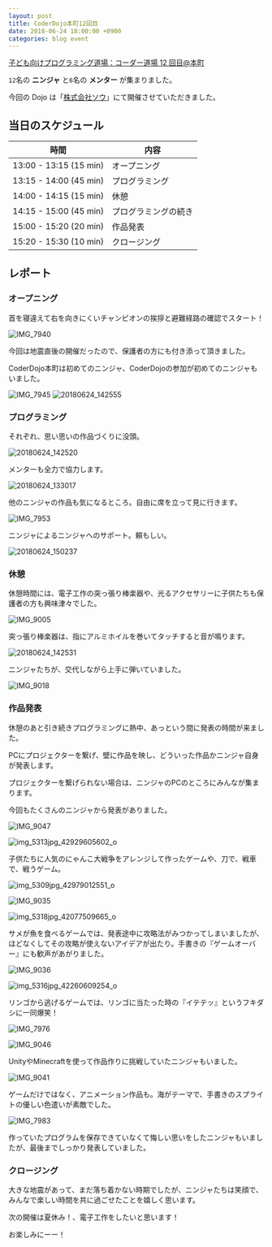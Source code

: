 ```yaml
---
layout: post
title: CoderDojo本町12回目
date: 2018-06-24 18:00:00 +0900
categories: blog event
---
```


[子ども向けプログラミング道場：コーダー道場 12 回目@本町](https://coderdojo-hommachi.doorkeeper.jp/events/71298)

`12`名の **ニンジャ** と`6`名の **メンター** が集まりました。

今回の Dojo は「[株式会社ソウ](https://sou-co.jp/)」にて開催させていただきました。

## 当日のスケジュール

| 時間                   | 内容                 |
| ---------------------- | -------------------- |
| 13:00 - 13:15 (15 min) | オープニング         |
| 13:15 - 14:00 (45 min) | プログラミング       |
| 14:00 - 14:15 (15 min) | 休憩                 |
| 14:15 - 15:00 (45 min) | プログラミングの続き |
| 15:00 - 15:20 (20 min) | 作品発表             |
| 15:20 - 15:30 (10 min) | クロージング         |

## レポート

### オープニング

首を寝違えて右を向きにくいチャンピオンの挨拶と避難経路の確認でスタート！

![IMG_7940](/assets/img/2018-06-24/IMG_7940.jpg)

今回は地震直後の開催だったので、保護者の方にも付き添って頂きました。

CoderDojo本町は初めてのニンジャ、CoderDojoの参加が初めてのニンジャもいました。

![IMG_7945](/assets/img/2018-06-24/IMG_7945.jpg)
![20180624_142555](/assets/img/2018-06-24/20180624_142555.jpg)


### プログラミング

それぞれ、思い思いの作品づくりに没頭。

![20180624_142520](/assets/img/2018-06-24/20180624_142520.jpg)

メンターも全力で協力します。

![20180624_133017](/assets/img/2018-06-24/20180624_133017.jpg)


他のニンジャの作品も気になるところ。自由に席を立って見に行きます。

![IMG_7953](/assets/img/2018-06-24/IMG_7953.jpg)


ニンジャによるニンジャへのサポート。頼もしい。

![20180624_150237](/assets/img/2018-06-24/20180624_150237.jpg)


### 休憩

休憩時間には、電子工作の突っ張り棒楽器や、光るアクセサリーに子供たちも保護者の方も興味津々でした。

![IMG_9005](/assets/img/2018-06-24/IMG_9005.jpg)

突っ張り棒楽器は、指にアルミホイルを巻いてタッチすると音が鳴ります。

![20180624_142531](/assets/img/2018-06-24/20180624_142531.jpg)

ニンジャたちが、交代しながら上手に弾いていました。

![IMG_9018](/assets/img/2018-06-24/IMG_9018.jpg)


### 作品発表

休憩のあと引き続きプログラミングに熱中、あっという間に発表の時間が来ました。

PCにプロジェクターを繋げ、壁に作品を映し、どういった作品かニンジャ自身が発表します。

プロジェクターを繋げられない場合は、ニンジャのPCのところにみんなが集まります。

今回もたくさんのニンジャから発表がありました。

![IMG_9047](/assets/img/2018-06-24/IMG_9047.jpg)

![img_5313jpg_42929605602_o](/assets/img/2018-06-24/img_5313jpg_42929605602_o.jpg)

子供たちに人気のにゃんこ大戦争をアレンジして作ったゲームや、刀で、戦車で、戦うゲーム。

![img_5309jpg_42979012551_o](/assets/img/2018-06-24/img_5309jpg_42979012551_o.jpg)

![IMG_9035](/assets/img/2018-06-24/IMG_9035.jpg)

![img_5318jpg_42077509665_o](/assets/img/2018-06-24/img_5318jpg_42077509665_o.jpg)

サメが魚を食べるゲームでは、発表途中に攻略法がみつかってしまいましたが、ほどなくしてその攻略が使えないアイデアが出たり。手書きの『ゲームオーバー』にも歓声があがりました。</p>

![IMG_9036](/assets/img/2018-06-24/IMG_9036.jpg)

![img_5316jpg_42260609254_o](/assets/img/2018-06-24/img_5316jpg_42260609254_o.jpg)

リンゴから逃げるゲームでは、リンゴに当たった時の『イテテッ』というフキダシに一同爆笑！

![IMG_7976](/assets/img/2018-06-24/IMG_7976.jpg)

![IMG_9046](/assets/img/2018-06-24/IMG_9046.jpg)

UnityやMinecraftを使って作品作りに挑戦していたニンジャもいました。

![IMG_9041](/assets/img/2018-06-24/IMG_9041.jpg)

ゲームだけではなく、アニメーション作品も。海がテーマで、手書きのスプライトの優しい色遣いが素敵でした。

![IMG_7983](/assets/img/2018-06-24/IMG_7983.jpg)


作っていたプログラムを保存できていなくて悔しい思いをしたニンジャもいましたが、最後までしっかり発表していました。


### クロージング

大きな地震があって、まだ落ち着かない時期でしたが、ニンジャたちは笑顔で、みんなで楽しい時間を共に過ごせたことを嬉しく思います。

次の開催は夏休み！、電子工作をしたいと思います！

お楽しみにーー！
